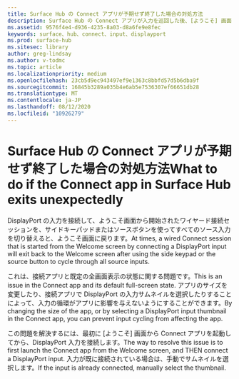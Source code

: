 ```yaml
---
title: Surface Hub の Connect アプリが予期せず終了した場合の対処方法
description: Surface Hub の Connect アプリが入力を巡回した後、[ようこそ] 画面に出る問題を解決する方法について説明します。
ms.assetid: 9576f4e4-d936-4235-8a03-d8a6fe9e8fec
keywords: surface、hub、connect、input、displayport
ms.prod: surface-hub
ms.sitesec: library
author: greg-lindsay
ms.author: v-todmc
ms.topic: article
ms.localizationpriority: medium
ms.openlocfilehash: 23cb5d9ec943497ef9e1363c8bbfd57d5b6dba9f
ms.sourcegitcommit: 16845b3289a035b4e6ab5e7536307ef66651db28
ms.translationtype: MT
ms.contentlocale: ja-JP
ms.lasthandoff: 08/12/2020
ms.locfileid: "10926279"
---
```

# <span data-ttu-id="ce617-104">Surface Hub の Connect アプリが予期せず終了した場合の対処方法</span><span class="sxs-lookup"><span data-stu-id="ce617-104">What to do if the Connect app in Surface Hub exits unexpectedly</span></span>

<span data-ttu-id="ce617-105">DisplayPort の入力を接続して、ようこそ画面から開始されたワイヤード接続セッションを、サイドキーパッドまたはソースボタンを使ってすべてのソース入力を切り替えると、ようこそ画面に戻ります。</span><span class="sxs-lookup"><span data-stu-id="ce617-105">At times, a wired Connect session that is started from the Welcome screen by connecting a DisplayPort input will exit back to the Welcome screen after using the side keypad or the source button to cycle through all source inputs.</span></span>

<span data-ttu-id="ce617-106">これは、接続アプリと既定の全画面表示の状態に関する問題です。</span><span class="sxs-lookup"><span data-stu-id="ce617-106">This is an issue in the Connect app and its default full-screen state.</span></span> <span data-ttu-id="ce617-107">アプリのサイズを変更したり、接続アプリで DisplayPort の入力サムネイルを選択したりすることによって、入力の循環がアプリに影響を与えないようにすることができます。</span><span class="sxs-lookup"><span data-stu-id="ce617-107">By changing the size of the app, or by selecting a DisplayPort input thumbnail in the Connect app, you can prevent input cycling from affecting the app.</span></span>

<span data-ttu-id="ce617-108">この問題を解決するには、最初に [ようこそ] 画面から Connect アプリを起動してから、DisplayPort 入力を接続します。</span><span class="sxs-lookup"><span data-stu-id="ce617-108">The way to resolve this issue is to first launch the Connect app from the Welcome screen, and THEN connect a DisplayPort input.</span></span> <span data-ttu-id="ce617-109">入力が既に接続されている場合は、手動でサムネイルを選択します。</span><span class="sxs-lookup"><span data-stu-id="ce617-109">If the input is already connected, manually select the thumbnail.</span></span>